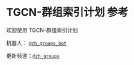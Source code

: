 # TGCN-群组索引计划 参考

欢迎使用 TGCN-群组索引计划

机器人： [`@zh_groups_bot`](https://t.me/zh_groups_bot)

更新频道：[`@zh_groups`](https://t.me/zh_groups)

